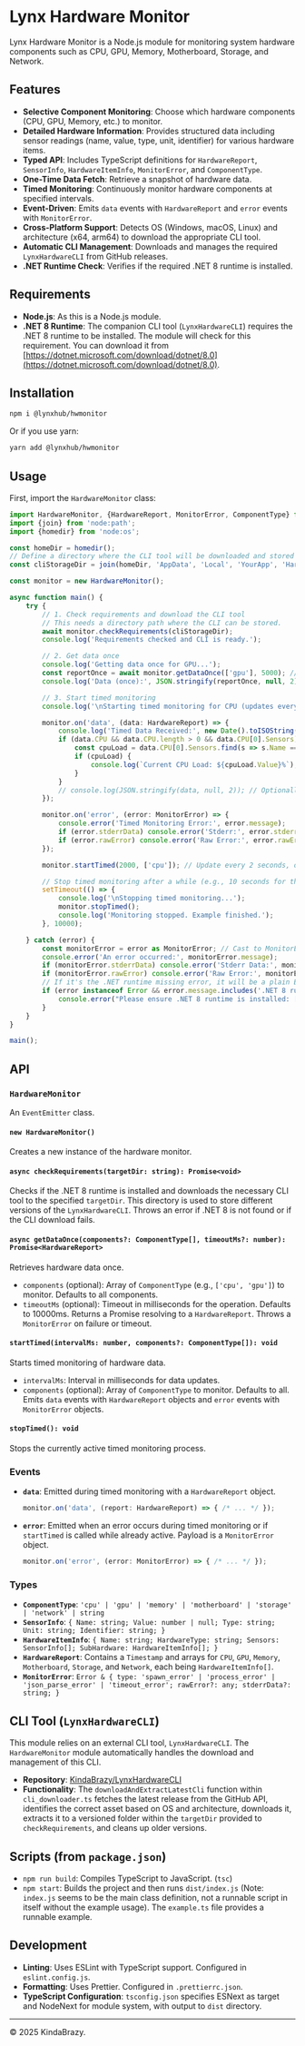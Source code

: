 # Lynx Hardware Monitor

Lynx Hardware Monitor is a Node.js module for monitoring system hardware components such as CPU, GPU, Memory,
Motherboard, Storage, and Network.

## Features

* **Selective Component Monitoring**: Choose which hardware components (CPU, GPU, Memory, etc.) to monitor.
* **Detailed Hardware Information**: Provides structured data including sensor readings (name, value, type, unit,
  identifier) for various hardware items.
* **Typed API**: Includes TypeScript definitions for `HardwareReport`, `SensorInfo`, `HardwareItemInfo`, `MonitorError`,
  and `ComponentType`.
* **One-Time Data Fetch**: Retrieve a snapshot of hardware data.
* **Timed Monitoring**: Continuously monitor hardware components at specified intervals.
* **Event-Driven**: Emits `data` events with `HardwareReport` and `error` events with `MonitorError`.
* **Cross-Platform Support**: Detects OS (Windows, macOS, Linux) and architecture (x64, arm64) to download the
  appropriate CLI tool.
* **Automatic CLI Management**: Downloads and manages the required `LynxHardwareCLI` from GitHub releases.
* **.NET Runtime Check**: Verifies if the required .NET 8 runtime is installed.

## Requirements

* **Node.js**: As this is a Node.js module.
* **.NET 8 Runtime**: The companion CLI tool (`LynxHardwareCLI`) requires the .NET 8 runtime to be installed. The module
  will check for this requirement. You can download it
  from [https://dotnet.microsoft.com/download/dotnet/8.0](https://dotnet.microsoft.com/download/dotnet/8.0).

## Installation

```bash
npm i @lynxhub/hwmonitor
````

Or if you use yarn:

```bash
yarn add @lynxhub/hwmonitor
```

## Usage

First, import the `HardwareMonitor` class:

```typescript
import HardwareMonitor, {HardwareReport, MonitorError, ComponentType} from '@lynxhub/hwmonitor';
import {join} from 'node:path';
import {homedir} from 'node:os';

const homeDir = homedir();
// Define a directory where the CLI tool will be downloaded and stored
const cliStorageDir = join(homeDir, 'AppData', 'Local', 'YourApp', 'HardwareMonitorCLI'); // Example for Windows

const monitor = new HardwareMonitor();

async function main() {
    try {
        // 1. Check requirements and download the CLI tool
        // This needs a directory path where the CLI can be stored.
        await monitor.checkRequirements(cliStorageDir);
        console.log('Requirements checked and CLI is ready.');

        // 2. Get data once
        console.log('Getting data once for GPU...');
        const reportOnce = await monitor.getDataOnce(['gpu'], 5000); // Monitor only GPU, 5-second timeout
        console.log('Data (once):', JSON.stringify(reportOnce, null, 2));

        // 3. Start timed monitoring
        console.log('\nStarting timed monitoring for CPU (updates every 2 seconds)...');

        monitor.on('data', (data: HardwareReport) => {
            console.log('Timed Data Received:', new Date().toISOString());
            if (data.CPU && data.CPU.length > 0 && data.CPU[0].Sensors) {
                const cpuLoad = data.CPU[0].Sensors.find(s => s.Name === 'CPU Total' && s.Type === 'Load');
                if (cpuLoad) {
                    console.log(`Current CPU Load: ${cpuLoad.Value}%`);
                }
            }
            // console.log(JSON.stringify(data, null, 2)); // Optionally log full data
        });

        monitor.on('error', (error: MonitorError) => {
            console.error('Timed Monitoring Error:', error.message);
            if (error.stderrData) console.error('Stderr:', error.stderrData);
            if (error.rawError) console.error('Raw Error:', error.rawError);
        });

        monitor.startTimed(2000, ['cpu']); // Update every 2 seconds, only CPU

        // Stop timed monitoring after a while (e.g., 10 seconds for this example)
        setTimeout(() => {
            console.log('\nStopping timed monitoring...');
            monitor.stopTimed();
            console.log('Monitoring stopped. Example finished.');
        }, 10000);

    } catch (error) {
        const monitorError = error as MonitorError; // Cast to MonitorError if it's an error from the monitor
        console.error('An error occurred:', monitorError.message);
        if (monitorError.stderrData) console.error('Stderr Data:', monitorError.stderrData);
        if (monitorError.rawError) console.error('Raw Error:', monitorError.rawError);
        // If it's the .NET runtime missing error, it will be a plain Error.
        if (error instanceof Error && error.message.includes('.NET 8 runtime')) {
            console.error("Please ensure .NET 8 runtime is installed: [https://dotnet.microsoft.com/download/dotnet/8.0](https://dotnet.microsoft.com/download/dotnet/8.0)");
        }
    }
}

main();
```

## API

### `HardwareMonitor`

An `EventEmitter` class.

#### `new HardwareMonitor()`

Creates a new instance of the hardware monitor.

#### `async checkRequirements(targetDir: string): Promise<void>`

Checks if the .NET 8 runtime is installed and downloads the necessary CLI tool to the specified `targetDir`. This
directory is used to store different versions of the `LynxHardwareCLI`.
Throws an error if .NET 8 is not found or if the CLI download fails.

#### `async getDataOnce(components?: ComponentType[], timeoutMs?: number): Promise<HardwareReport>`

Retrieves hardware data once.

* `components` (optional): Array of `ComponentType` (e.g., `['cpu', 'gpu']`) to monitor. Defaults to all components.
* `timeoutMs` (optional): Timeout in milliseconds for the operation. Defaults to 10000ms.
  Returns a Promise resolving to a `HardwareReport`.
  Throws a `MonitorError` on failure or timeout.

#### `startTimed(intervalMs: number, components?: ComponentType[]): void`

Starts timed monitoring of hardware data.

* `intervalMs`: Interval in milliseconds for data updates.
* `components` (optional): Array of `ComponentType` to monitor. Defaults to all.
  Emits `data` events with `HardwareReport` objects and `error` events with `MonitorError` objects.

#### `stopTimed(): void`

Stops the currently active timed monitoring process.

### Events

* **`data`**: Emitted during timed monitoring with a `HardwareReport` object.
  ```typescript
  monitor.on('data', (report: HardwareReport) => { /* ... */ });
  ```
* **`error`**: Emitted when an error occurs during timed monitoring or if `startTimed` is called while already active.
  Payload is a `MonitorError` object.
  ```typescript
  monitor.on('error', (error: MonitorError) => { /* ... */ });
  ```

### Types

* **`ComponentType`**: `'cpu' | 'gpu' | 'memory' | 'motherboard' | 'storage' | 'network' | string`
* **`SensorInfo`**: `{ Name: string; Value: number | null; Type: string; Unit: string; Identifier: string; }`
* **`HardwareItemInfo`**:
  `{ Name: string; HardwareType: string; Sensors: SensorInfo[]; SubHardware: HardwareItemInfo[]; }`
* **`HardwareReport`**: Contains a `Timestamp` and arrays for `CPU`, `GPU`, `Memory`, `Motherboard`, `Storage`, and
  `Network`, each being `HardwareItemInfo[]`.
* **`MonitorError`**:
  `Error & { type: 'spawn_error' | 'process_error' | 'json_parse_error' | 'timeout_error'; rawError?: any; stderrData?: string; }`

## CLI Tool (`LynxHardwareCLI`)

This module relies on an external CLI tool, `LynxHardwareCLI`. The `HardwareMonitor` module automatically handles the
download and management of this CLI.

* **Repository**: [KindaBrazy/LynxHardwareCLI](https://github.com/KindaBrazy/LynxHardwareCLI)
* **Functionality**: The `downloadAndExtractLatestCli` function within `cli_downloader.ts` fetches the latest release
  from the GitHub API, identifies the correct asset based on OS and architecture, downloads it, extracts it to a
  versioned folder within the `targetDir` provided to `checkRequirements`, and cleans up older versions.

## Scripts (from `package.json`)

* `npm run build`: Compiles TypeScript to JavaScript. (`tsc`)
* `npm start`: Builds the project and then runs `dist/index.js` (Note: `index.js` seems to be the main class definition,
  not a runnable script in itself without the example usage). The `example.ts` file provides a runnable example.

## Development

* **Linting**: Uses ESLint with TypeScript support. Configured in `eslint.config.js`.
* **Formatting**: Uses Prettier. Configured in `.prettierrc.json`.
* **TypeScript Configuration**: `tsconfig.json` specifies ESNext as target and NodeNext for module system, with output
  to `dist` directory.

___

© 2025 KindaBrazy.